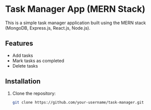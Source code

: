 # Task Manager App (MERN Stack)

This is a simple task manager application built using the MERN stack (MongoDB, Express.js, React.js, Node.js).

## Features
- Add tasks
- Mark tasks as completed
- Delete tasks

## Installation
1. Clone the repository:
   ```bash
   git clone https://github.com/your-username/task-manager.git